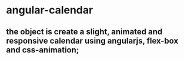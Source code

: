 # angular-calendar
the object is create a slight, animated and responsive calendar using angularjs, flex-box and css-animation;
--- 
